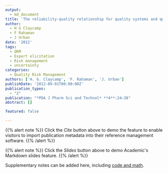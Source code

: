 ```yaml
---
output:
  - md_document
title: 'The reliability-quality relationship for quality systems and quality risk management'
author:
  - H G Claycamp
  - F Rahaman
  - J Urban
date: '2012'
tags:
  - QRM
  - Expert elicitation
  - Risk management
  - uncertainty
categories:
  - Quality Risk Management
authors: ['H. G. Claycamp', 'F. Rahaman', 'J. Urban']
publishDate: '2012-09-01T00:00:00Z'
publication_types:
  - "2"
publication: "*PDA J Pharm Sci and Technol* **4**:24–38"
abstract: []

featured: false

---
```

 
{{% alert note %}}
Click the *Cite* button above to demo the feature to enable visitors to import publication metadata into their reference management software.
{{% /alert %}}

{{% alert note %}}
Click the *Slides* button above to demo Academic's Markdown slides feature.
{{% /alert %}}

Supplementary notes can be added here, including [code and math](https://sourcethemes.com/academic/docs/writing-markdown-latex/).  
